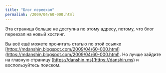 ```yaml
---
title: "Блог переехал"
permalink: /2009/04/60-000.html
---
```

Эта страница больше не доступна по этому адресу, потому, что блог переехал на новый хостинг.

Вы всё ещё можете прочитать статью по этой ссылке [https://mdanshin.blogspot.com/2009/04/60-000.html](https://mdanshin.blogspot.com/2009/04/60-000.html). Но лучше зайдите на главную страницу [https://danshin.ms](https://danshin.ms) и воспользуйтесь поиском.